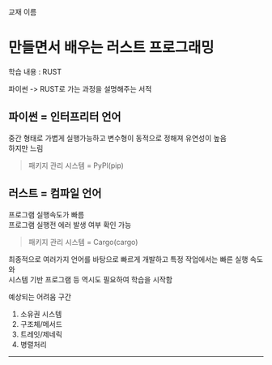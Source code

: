 교재 이름
# 만들면서 배우는 러스트 프로그래밍

학습 내용 : RUST  

파이썬 -> RUST로 가는 과정을 설명해주는 서적  

## 파이썬 = 인터프리터 언어
중간 형태로 가볍게 실행가능하고 변수형이 동적으로 정해져 유연성이 높음  
하지만 느림
> 패키지 관리 시스템 = PyPl(pip)

## 러스트 = 컴파일 언어
프로그램 실행속도가 빠름  
프로그램 실행전 에러 발생 여부 확인 가능  
> 패키지 관리 시스템 = Cargo(cargo)

최종적으로 여러가지 언어를 바탕으로 빠르게 개발하고 특정 작업에서는 빠른 실행 속도와  
시스템 기반 프로그램 등 역시도 필요하여 학습을 시작함

예상되는 어려움 구간
1. 소유권 시스템
2. 구조체/메서드
3. 트레잇/제네릭
4. 병렬처리

---

